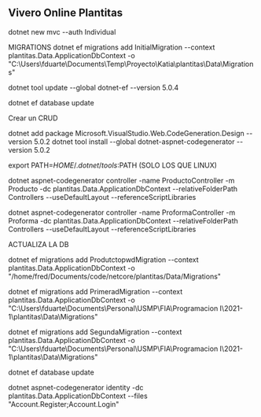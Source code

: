 ## Vivero Online Plantitas

dotnet new mvc --auth Individual

MIGRATIONS
dotnet ef migrations add InitialMigration --context plantitas.Data.ApplicationDbContext -o "C:\Users\fduarte\Documents\Temp\Proyecto\Katia\plantitas\Data\Migrations"

dotnet tool update --global dotnet-ef --version 5.0.4

dotnet ef database update

Crear un CRUD


dotnet add package Microsoft.VisualStudio.Web.CodeGeneration.Design --version 5.0.2
dotnet tool install --global dotnet-aspnet-codegenerator --version 5.0.2

export PATH=$HOME/.dotnet/tools:$PATH (SOLO LOS QUE LINUX)

dotnet aspnet-codegenerator controller -name ProductoController -m Producto -dc plantitas.Data.ApplicationDbContext --relativeFolderPath Controllers --useDefaultLayout --referenceScriptLibraries

dotnet aspnet-codegenerator controller -name ProformaController -m Proforma -dc plantitas.Data.ApplicationDbContext --relativeFolderPath Controllers --useDefaultLayout --referenceScriptLibraries

ACTUALIZA LA DB

dotnet ef migrations add ProdutctopwdMigration --context plantitas.Data.ApplicationDbContext -o "/home/fred/Documents/code/netcore/plantitas/Data/Migrations"

dotnet ef migrations add PrimeradMigration --context plantitas.Data.ApplicationDbContext -o "C:\Users\fduarte\Documents\Personal\USMP\FIA\Programacion I\2021-1\plantitas\Data\Migrations"

dotnet ef migrations add SegundaMigration --context plantitas.Data.ApplicationDbContext -o "C:\Users\fduarte\Documents\Personal\USMP\FIA\Programacion I\2021-1\plantitas\Data\Migrations"


dotnet ef database update



dotnet aspnet-codegenerator identity -dc plantitas.Data.ApplicationDbContext --files "Account.Register;Account.Login"